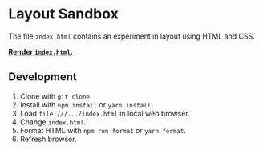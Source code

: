 # Layout Sandbox

The file `index.html` contains an experiment in layout using HTML and CSS.

[**Render `index.html`.**][index.html]

## Development

1. Clone with `git clone`.
2. Install with `npm install` or `yarn install`.
3. Load `file:///.../index.html` in local web browser.
4. Change `index.html`.
5. Format HTML with `npm run format` or `yarn format`.
6. Refresh browser.

[index.html]: http://htmlpreview.github.io/?https://github.com/spl/layout-sandbox/blob/main/index.html
